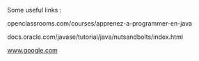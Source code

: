Some useful links :

openclassrooms.com/courses/apprenez-a-programmer-en-java

docs.oracle.com/javase/tutorial/java/nutsandbolts/index.html

www.google.com
